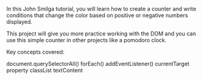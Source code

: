 In this John Smilga tutorial, you will learn how to create a counter and write conditions that change the color based on positive or negative numbers displayed.

This project will give you more practice working with the DOM and you can use this simple counter in other projects like a pomodoro clock.

Key concepts covered:

document.querySelectorAll()
forEach()
addEventListener()
currentTarget property
classList
textContent